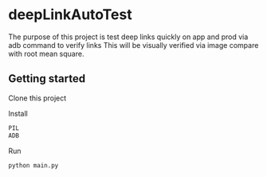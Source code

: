 # deepLinkAutoTest
The purpose of this project is test deep links quickly on app and prod via adb command to verify links
This will be visually verified via image compare with root mean square. 

## Getting started
Clone this project

Install
```bash
PIL
ADB
```
Run
```bash
python main.py
```

